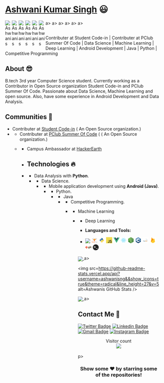  # <a href=https://www.linkedin.com/in/ashwanisng/>Ashwani Kumar Singh</a> :smiley:

   <a href=https://twitter.com/ashwanisng>
     <img align=left alt=Ashwanis Twitter width=22px src=https://cdn.jsdelivr.net/npm/simple-icons@v3/icons/twitter.svg />
   </a>a>
   <a href=https://linkedin.com/in/ashwanisng>
     <img align=left alt=Ashwanis Linkdein width=22px src=https://cdn.jsdelivr.net/npm/simple-icons@v3/icons/linkedin.svg />
   </a>a>
   <a href=https://github.com/ashwanisng>
     <img align=left alt=Ashwanis Github width=22px src=https://cdn.jsdelivr.net/npm/simple-icons@v3/icons/github.svg />
   </a>a>
   <a href=https://instagram.com/ashwanisng>
     <img align=left alt=Ashwanis Instagram width=22px src=https://cdn.jsdelivr.net/npm/simple-icons@v3/icons/instagram.svg />
   </a>a>
   <a href=https://www.facebook.com/ashwani1406>
     <img align=left alt=Ashwanis Facebook width=22px src=https://cdn.jsdelivr.net/npm/simple-icons@v3/icons/facebook.svg />
   </a>a>
   <a href=https://medium.com/@ashwanisng>
     <img align=left alt=Ashwanis Medium width=22px src=https://cdn.jsdelivr.net/npm/simple-icons@v3/icons/medium.svg />
   </a>a>

   <br/>
   <br/>

   Contributer at Student Code-in | Contributer at PClub Summer Of Code | Data Science | Machine Learning | Deep Learning | Android Development | Java | Python | Competitive Programming

   ## About :sunglasses:
   B.tech 3rd year Computer Science student. Currently working as a Contributor in Open Source organization Student Code-in and PClub Summer Of Code. Passionate about Data Science, Machine Learning and open source. Also, have some experience in Android Development and Data Analysis.

   ## Communities :dancers:
   - Contributer at [Student Code-in](https://scodein.tech/) ( An Open Source organization.)
   - - Contributer at [PClub Summer Of Code](http://pclubsummerofcode.in/) ( ( An Open Source organization.)
     - - Campus Ambassador at [HackerEarth](https://www.hackerearth.com/challenges/)
      
       - ## Technologies :fire:
       - - Data Analysis with **Python**.
         - - Data Science.
           - - Mobile application development using **Android (Java)**.
             - - Python.
               - - Java
                 - - Competitive Programming.
                   - - Machine Learning
                     - - Deep Learning
                      
                       - **Languages and Tools:**
                      
                       - <code><img height=20 src=https://pytorch.org/assets/images/pytorch-logo.png></code>
                       <code><img height=20 src=https://raw.githubusercontent.com/github/explore/80688e429a7d4ef2fca1e82350fe8e3517d3494d/topics/tensorflow/tensorflow.png></code>
                       <code><img height=20 src=https://raw.githubusercontent.com/github/explore/80688e429a7d4ef2fca1e82350fe8e3517d3494d/topics/python/python.png></code>
                       <code><img height=20 src=https://raw.githubusercontent.com/github/explore/80688e429a7d4ef2fca1e82350fe8e3517d3494d/topics/javascript/javascript.png></code>
                       <code><img height=20 src=https://raw.githubusercontent.com/github/explore/80688e429a7d4ef2fca1e82350fe8e3517d3494d/topics/vue/vue.png></code>
                       <code><img height=20 src=https://raw.githubusercontent.com/github/explore/80688e429a7d4ef2fca1e82350fe8e3517d3494d/topics/react/react.png></code>
                       <code><img height=20 src=https://raw.githubusercontent.com/github/explore/80688e429a7d4ef2fca1e82350fe8e3517d3494d/topics/nodejs/nodejs.png></code>
                       <code><img height=20 src=https://raw.githubusercontent.com/github/explore/80688e429a7d4ef2fca1e82350fe8e3517d3494d/topics/cpp/cpp.png></code>
                       <code><img height=20 src=https://raw.githubusercontent.com/github/explore/80688e429a7d4ef2fca1e82350fe8e3517d3494d/topics/mysql/mysql.png></code>
                       <code><img height=20 src=https://raw.githubusercontent.com/github/explore/80688e429a7d4ef2fca1e82350fe8e3517d3494d/topics/firebase/firebase.png></code>
                       <code><img height=20 src=https://raw.githubusercontent.com/github/explore/80688e429a7d4ef2fca1e82350fe8e3517d3494d/topics/git/git.png></code>
                       <code><img height=20 src=https://raw.githubusercontent.com/github/explore/80688e429a7d4ef2fca1e82350fe8e3517d3494d/topics/terminal/terminal.png></code>


                       <a href=https://github.com/ashwanisng>
                         <img align=center src=https://github-readme-stats.vercel.app/api/top-langs/?username=ashwanisng&theme=radical&hide=glsl,python />
                       </a>a>

                       <img src=https://github-readme-stats.vercel.app/api?username=ashwanisng&&show_icons=true&theme=radical&line_height=27&v=5 alt=Ashwanis GitHub Stats />


                       <a href=https://github.com/ashwanisng/Covid-19-Data-Analysis>
                         <!-- Change the github-readme-stats.anuraghazra1.vercel.app to github-readme-stats.vercel.app  -->
                           <img align=center src=https://github-readme-stats.vercel.app/api/pin/?username=ashwanisng&repo=Covid-19-Data-Analysis&theme=radical />
                       </a>a>    


                       ##  Contact Me :speech_balloon:
                       [![Twitter Badge](https://img.shields.io/badge/-@ashwanisng-1ca0f1?style=flat-square&labelColor=1ca0f1&logo=twitter&logoColor=white&link=https://twitter.com/ashwanisng)](https://twitter.com/ashwanisng) [![Linkedin Badge](https://img.shields.io/badge/-ashwanisng-blue?style=flat-square&logo=Linkedin&logoColor=white&link=https://www.linkedin.com/in/ashwanisng/)](https://www.linkedin.com/in/ashwanisng/) [![Gmail Badge](https://img.shields.io/badge/-ashwanicena5@gmail.com-c14438?style=flat-square&logo=Gmail&logoColor=white&link=mailto:ashwanicena5@gmail.com)](mailto:ashwanicena5@gmail.com) [![Instagram Badge](https://img.shields.io/badge/-@ashwanisng-e4405f?style=flat-square&labelColor=f94877&logo=instagram&logoColor=white&link=https://www.instagram.com/ashwanisng/)](https://www.instagram.com/ashwanisng/)

                       <p align=center> 
                         Visitor count<br>
                           <img src=https://profile-counter.glitch.me/ashwanisng/count.svg />
                       </p>p>


                       <div align=center>

                       ### Show some ❤️ by starring some of the repositories!

                       </div>


                       
